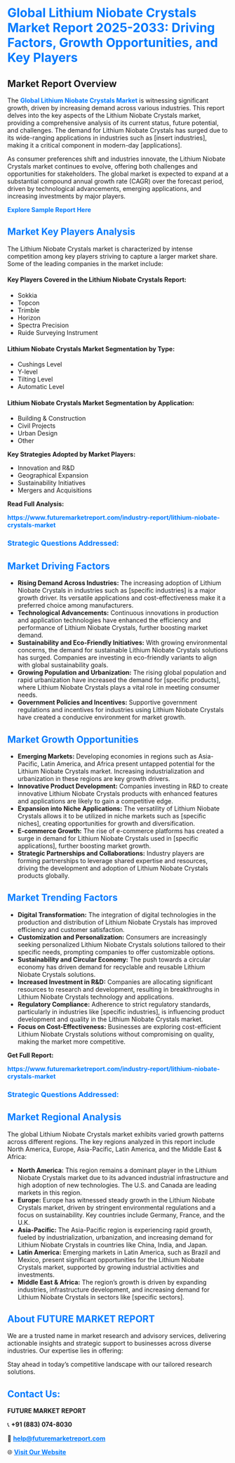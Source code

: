 <h1 style="color: #007BFF;">Global Lithium Niobate Crystals Market Report 2025-2033: Driving Factors, Growth Opportunities, and Key Players</h1>

<section id="overview">
<h2>Market Report Overview</h2>
<p>The <a href="https://www.futuremarketreport.com/industry-report/lithium-niobate-crystals-market" style="color: #007BFF; text-decoration: none;"><strong>Global Lithium Niobate Crystals Market</strong></a> is witnessing significant growth, driven by increasing demand across various industries. This report delves into the key aspects of the Lithium Niobate Crystals market, providing a comprehensive analysis of its current status, future potential, and challenges. The demand for Lithium Niobate Crystals has surged due to its wide-ranging applications in industries such as [insert industries], making it a critical component in modern-day [applications].</p>
<p>As consumer preferences shift and industries innovate, the Lithium Niobate Crystals market continues to evolve, offering both challenges and opportunities for stakeholders. The global market is expected to expand at a substantial compound annual growth rate (CAGR) over the forecast period, driven by technological advancements, emerging applications, and increasing investments by major players.</p>
</section>

<section id="overview">
<p><a href="https://www.futuremarketreport.com/request-sample/reportId=32409" style="color: #007BFF; text-decoration: none;"><strong>Explore Sample Report Here</strong></a></p>
</section>

<section id="key-players">
<h2 style="color: #007BFF;">Market Key Players Analysis</h2>
<p>The Lithium Niobate Crystals market is characterized by intense competition among key players striving to capture a larger market share. Some of the leading companies in the market include:</p>
<h4>Key Players Covered in the Lithium Niobate Crystals Report:</h4>
<ul><li>Sokkia</li><li>Topcon</li><li>Trimble</li><li>Horizon</li><li>Spectra Precision</li><li>Ruide Surveying Instrument</li></ul>
<h4>Lithium Niobate Crystals Market Segmentation by Type:</h4>
<ul><li>Cushings Level</li><li>Y-level</li><li>Tilting Level</li><li>Automatic Level</li></ul>

<h4>Lithium Niobate Crystals Market Segmentation by Application:</h4>
<ul><li>Building &amp; Construction</li><li>Civil Projects</li><li>Urban Design</li><li>Other</li></ul>
<p><strong>Key Strategies Adopted by Market Players:</strong></p>
<ul>
<li>Innovation and R&D</li>
<li>Geographical Expansion</li>
<li>Sustainability Initiatives</li>
<li>Mergers and Acquisitions</li>
</ul>
</section>

<section>
<p><strong>Read Full Analysis: </strong></p><a href="https://www.futuremarketreport.com/industry-report/lithium-niobate-crystals-market" style="color: #007BFF; text-decoration: none;"><strong>https://www.futuremarketreport.com/industry-report/lithium-niobate-crystals-market</strong></a>
<h3 style="color: #007BFF;">Strategic Questions Addressed:</h3>
</section>

<section id="driving-factors">
<h2 style="color: #007BFF;">Market Driving Factors</h2>
<ul>
<li><strong>Rising Demand Across Industries:</strong> The increasing adoption of Lithium Niobate Crystals in industries such as [specific industries] is a major growth driver. Its versatile applications and cost-effectiveness make it a preferred choice among manufacturers.</li>
<li><strong>Technological Advancements:</strong> Continuous innovations in production and application technologies have enhanced the efficiency and performance of Lithium Niobate Crystals, further boosting market demand.</li>
<li><strong>Sustainability and Eco-Friendly Initiatives:</strong> With growing environmental concerns, the demand for sustainable Lithium Niobate Crystals solutions has surged. Companies are investing in eco-friendly variants to align with global sustainability goals.</li>
<li><strong>Growing Population and Urbanization:</strong> The rising global population and rapid urbanization have increased the demand for [specific products], where Lithium Niobate Crystals plays a vital role in meeting consumer needs.</li>
<li><strong>Government Policies and Incentives:</strong> Supportive government regulations and incentives for industries using Lithium Niobate Crystals have created a conducive environment for market growth.</li>
</ul>
</section>

<section id="growth-opportunities">
<h2 style="color: #007BFF;">Market Growth Opportunities</h2>
<ul>
<li><strong>Emerging Markets:</strong> Developing economies in regions such as Asia-Pacific, Latin America, and Africa present untapped potential for the Lithium Niobate Crystals market. Increasing industrialization and urbanization in these regions are key growth drivers.</li>
<li><strong>Innovative Product Development:</strong> Companies investing in R&D to create innovative Lithium Niobate Crystals products with enhanced features and applications are likely to gain a competitive edge.</li>
<li><strong>Expansion into Niche Applications:</strong> The versatility of Lithium Niobate Crystals allows it to be utilized in niche markets such as [specific niches], creating opportunities for growth and diversification.</li>
<li><strong>E-commerce Growth:</strong> The rise of e-commerce platforms has created a surge in demand for Lithium Niobate Crystals used in [specific applications], further boosting market growth.</li>
<li><strong>Strategic Partnerships and Collaborations:</strong> Industry players are forming partnerships to leverage shared expertise and resources, driving the development and adoption of Lithium Niobate Crystals products globally.</li>
</ul>
</section>

<section id="trending-factors">
<h2 style="color: #007BFF;">Market Trending Factors</h2>
<ul>
<li><strong>Digital Transformation:</strong> The integration of digital technologies in the production and distribution of Lithium Niobate Crystals has improved efficiency and customer satisfaction.</li>
<li><strong>Customization and Personalization:</strong> Consumers are increasingly seeking personalized Lithium Niobate Crystals solutions tailored to their specific needs, prompting companies to offer customizable options.</li>
<li><strong>Sustainability and Circular Economy:</strong> The push towards a circular economy has driven demand for recyclable and reusable Lithium Niobate Crystals solutions.</li>
<li><strong>Increased Investment in R&D:</strong> Companies are allocating significant resources to research and development, resulting in breakthroughs in Lithium Niobate Crystals technology and applications.</li>
<li><strong>Regulatory Compliance:</strong> Adherence to strict regulatory standards, particularly in industries like [specific industries], is influencing product development and quality in the Lithium Niobate Crystals market.</li>
<li><strong>Focus on Cost-Effectiveness:</strong> Businesses are exploring cost-efficient Lithium Niobate Crystals solutions without compromising on quality, making the market more competitive.</li>
</ul>
</section>

<section>
<p><strong>Get Full Report: </strong></p><a href="https://www.futuremarketreport.com/industry-report/lithium-niobate-crystals-market" style="color: #007BFF; text-decoration: none;"><strong>https://www.futuremarketreport.com/industry-report/lithium-niobate-crystals-market</strong></a>
<h3 style="color: #007BFF;">Strategic Questions Addressed:</h3>
</section>


<section id="regional-analysis">
<h2 style="color: #007BFF;">Market Regional Analysis</h2>
<p>The global Lithium Niobate Crystals market exhibits varied growth patterns across different regions. The key regions analyzed in this report include North America, Europe, Asia-Pacific, Latin America, and the Middle East & Africa:</p>
<ul>
<li><strong>North America:</strong> This region remains a dominant player in the Lithium Niobate Crystals market due to its advanced industrial infrastructure and high adoption of new technologies. The U.S. and Canada are leading markets in this region.</li>
<li><strong>Europe:</strong> Europe has witnessed steady growth in the Lithium Niobate Crystals market, driven by stringent environmental regulations and a focus on sustainability. Key countries include Germany, France, and the U.K.</li>
<li><strong>Asia-Pacific:</strong> The Asia-Pacific region is experiencing rapid growth, fueled by industrialization, urbanization, and increasing demand for Lithium Niobate Crystals in countries like China, India, and Japan.</li>
<li><strong>Latin America:</strong> Emerging markets in Latin America, such as Brazil and Mexico, present significant opportunities for the Lithium Niobate Crystals market, supported by growing industrial activities and investments.</li>
<li><strong>Middle East & Africa:</strong> The region’s growth is driven by expanding industries, infrastructure development, and increasing demand for Lithium Niobate Crystals in sectors like [specific sectors].</li>
</ul>
</section>

<footer>
<h2 style="color: #007BFF;">About FUTURE MARKET REPORT</h2>
<p>We are a trusted name in market research and advisory services, delivering actionable insights and strategic support to businesses across diverse industries. Our expertise lies in offering:</p>

<p>Stay ahead in today’s competitive landscape with our tailored research solutions.</p>

<h2 style="color: #007BFF;">Contact Us:</h2>
<p><strong>FUTURE MARKET REPORT</strong></p>
<p>📞 <strong>+91 (883) 074-8030</strong></p>
<p>📧 <strong><a href="mailto:help@futuremarketreport.com" style="color: #007BFF;">help@futuremarketreport.com</a></strong></p>
<p>🌐 <strong><a href="https://www.futuremarketreport.com/" style="color: #007BFF;">Visit Our Website</a></strong></p>
</footer>